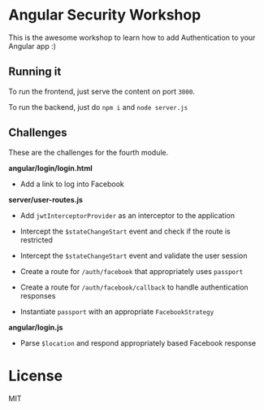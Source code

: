 # Angular Security Workshop

This is the awesome workshop to learn how to add Authentication to your Angular app :)

## Running it

To run the frontend, just serve the content on port `3000`.

To run the backend, just do `npm i` and `node server.js`

## Challenges

These are the challenges for the fourth module.

**angular/login/login.html**

- Add a link to log into Facebook

**server/user-routes.js**

- Add `jwtInterceptorProvider` as an interceptor to the application
- Intercept the `$stateChangeStart` event and check if the route is restricted
- Intercept the `$stateChangeStart` event and validate the user session

- Create a route for `/auth/facebook` that appropriately uses `passport`
- Create a route for `/auth/facebook/callback` to handle authentication responses
- Instantiate `passport` with an appropriate `FacebookStrategy`


**angular/login.js**

- Parse `$location` and respond appropriately based Facebook response

# License

MIT